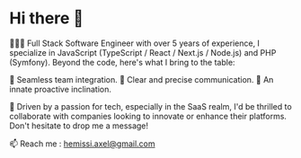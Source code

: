 # Hi there 👋
👨🏻‍💻 Full Stack Software Engineer with over 5 years of experience, I specialize in JavaScript (TypeScript / React / Next.js / Node.js) and PHP (Symfony). Beyond the code, here's what I bring to the table:

🤝 Seamless team integration.
📢 Clear and precise communication.
🎯 An innate proactive inclination.

🚀 Driven by a passion for tech, especially in the SaaS realm, I'd be thrilled to collaborate with companies looking to innovate or enhance their platforms. Don't hesitate to drop me a message!

📫 Reach me : [hemissi.axel@gmail.com](hemissi.axel@gmail.com)

<!---
axelhms/axelhms is a ✨ special ✨ repository because its `README.md` (this file) appears on your GitHub profile.
You can click the Preview link to take a look at your changes.
--->
